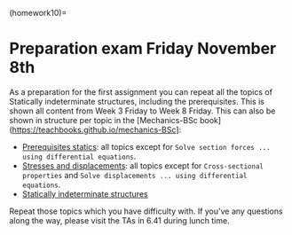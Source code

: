 (homework10)=
# Preparation exam Friday November 8th

As a preparation for the first assignment you can repeat all the topics of Statically indeterminate structures, including the prerequisites. This is shown all content from Week 3 Friday to Week 8 Friday. This can also be shown in structure per topic in the [Mechanics-BSc book](https://teachbooks.github.io/mechanics-BSc]:

- [Prerequisites statics](https://teachbooks.github.io/mechanics-BSc/support_internal_forces/intro.html): all topics except for `Solve section forces ... using differential equations`.
- [Stresses and displacements](https://teachbooks.github.io/mechanics-BSc/stresses_displacements/intro.html): all topics except for `Cross-sectional properties` and `Solve displacements ... using differential equations`.
- [Statically indeterminate structures](https://teachbooks.github.io/mechanics-BSc/statically_inderminate/intro.html)

Repeat those topics which you have difficulty with. If you've any questions along the way, please visit the TAs in 6.41 during lunch time.